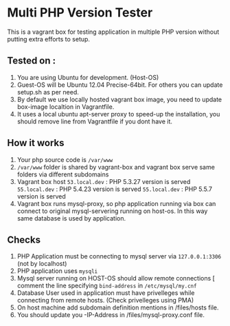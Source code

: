 Multi PHP Version Tester
=======================

This is a vagrant box for testing application in multiple PHP version without putting extra efforts to setup.

Tested on :
-------------
1. You are using Ubuntu for development. (Host-OS)
2. Guest-OS will be Ubuntu 12.04 Precise-64bit. For others you can update  setup.sh as per need.
3. By default we use locally hosted vagrant box image, you need to update box-image localtion in Vagrantfile.
4. It uses a local ubuntu apt-server proxy to speed-up the installation, you should remove line from Vagrantfile if you dont have it.


How it works
------------
1. Your php source code is `/var/www`
2. `/var/www` folder is shared by vagrant-box and vagrant box serve same folders via different subdomains
3. Vagrant box host 
    `53.local.dev` : PHP 5.3.27  version is served
    `55.local.dev` : PHP 5.4.23  version is served
    `55.local.dev` : PHP 5.5.7   version is served
4. Vagrant box runs mysql-proxy, so php application running via box can connect to original mysql-servering running on host-os. In this way same database is used by application.


Checks
---------
1. PHP Application must be connecting to mysql server via `127.0.0.1:3306` (not by localhost)
2. PHP application uses `mysqli` 
3. Mysql server running on HOST-OS should allow remote connections [ comment the line specifying `bind-address` in `/etc/mysql/my.cnf`
4. Database User used in application must have privelleges while connecting from remote hosts. (Check privelleges using PMA)
5. On host machine add subdomain definition mentions in <thisrepo>/files/hosts file.
6. You should update you <HOST-OS>-IP-Address in <thisrepo>/files/mysql-proxy.conf file.
